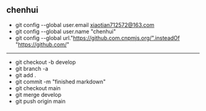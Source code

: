**chenhui**
---
- git config --global user.email xiaotian712572@163.com
- git config --global user.name "chenhui"
- git config --global url."https://github.com.cnpmjs.org/".insteadOf "https://github.com/"

---
-  git checkout -b develop
-  git branch -a
-  git add .
-  git commit -m "finished markdown"
-  git checkout main
-  git merge develop
-  git push origin main

